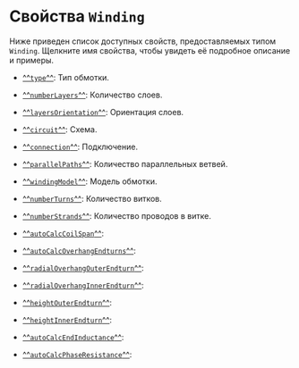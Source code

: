 # Свойства `Winding`
Ниже приведен список доступных свойств, предоставляемых типом `Winding`. Щелкните имя свойства, чтобы увидеть её подробное описание и примеры.

- [^^`type`^^](./type.md): Тип обмотки. 
- [^^`numberLayers`^^](./numberLayers.md): Количество слоев.
- [^^`layersOrientation`^^](./layersOrientation.md): Ориентация слоев. 

- [^^`circuit`^^](./circuit.md): Схема.
- [^^`connection`^^](./connection.md): Подключение.

- [^^`parallelPaths`^^](./parallelPaths.md): Количество параллельных ветвей.

- [^^`windingModel`^^](./windingModel.md): Модель обмотки.
- [^^`numberTurns`^^](./numberTurns.md): Количество витков.
- [^^`numberStrands`^^](./numberStrands.md): Количество проводов в витке.

- [^^`autoCalcCoilSpan`^^](./autoCalcCoilSpan.md): 

- [^^`autoCalcOverhangEndturns`^^](./autoCalcOverhandEndturns.md): 
- [^^`radialOverhangOuterEndturn`^^](./radialOverhangOuterEndturn.md): 
- [^^`radialOverhangInnerEndturn`^^](./radialOverhangInnerEndturn.md): 
- [^^`heightOuterEndturn`^^](./heightOuterEndturn.md): 
- [^^`heightInnerEndturn`^^](./heightInnerEndturn.md): 

- [^^`autoCalcEndInductance`^^](./autoCalcEndInductance.md): 
- [^^`autoCalcPhaseResistance`^^](./autoCalcPhaseResistance.md): 

